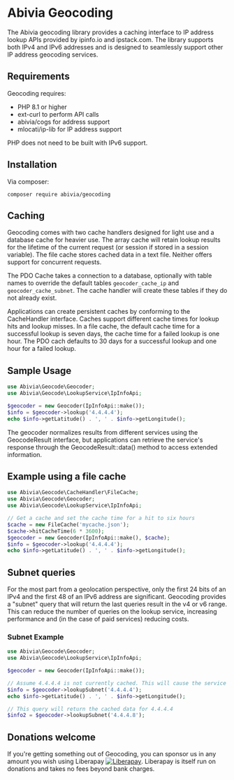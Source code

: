 # Abivia Geocoding

The Abivia geocoding library provides a caching interface to IP address lookup APIs provided by
ipinfo.io and ipstack.com. The library supports both IPv4 and IPv6 addresses and is designed to
seamlessly support other IP address geocoding services.

## Requirements

Geocoding requires:

* PHP 8.1 or higher
* ext-curl to perform API calls
* abivia/cogs for address support
* mlocati/ip-lib for IP address support

PHP does not need to be built with IPv6 support.

## Installation

Via composer:

```composer require abivia/geocoding```

## Caching

Geocoding comes with two cache handlers designed for light use and a database cache for heavier use.
The array cache will retain lookup results for the lifetime of the current request (or session if
stored in a session variable).
The file cache stores cached data in a text file.
Neither offers support for concurrent requests.

The PDO Cache takes a connection to a database, optionally with table names to override the
default tables `geocoder_cache_ip` and `geocoder_cache_subnet`.
The cache handler will create these tables if they do not already exist.

Applications can create persistent caches by conforming to the CacheHandler interface. Caches
support different cache times for lookup hits and lookup misses.
In a file cache, the default cache time for a successful lookup is seven days, 
the cache time for a failed lookup is one hour.
The PDO cach defaults to 30 days for a successful lookup and one hour for a failed lookup.

## Sample Usage

```php
use Abivia\Geocode\Geocoder;
use Abivia\Geocode\LookupService\IpInfoApi;

$geocoder = new Geocoder(IpInfoApi::make());
$info = $geocoder->lookup('4.4.4.4');
echo $info->getLatitude() . ', ' . $info->getLongitude();
```

The geocoder normalizes results from different services using the GeocodeResult interface, but 
applications can retrieve the service's response through the GeocodeResult::data() method to access
extended information.

## Example using a file cache

```php
use Abivia\Geocode\CacheHandler\FileCache;
use Abivia\Geocode\Geocoder;
use Abivia\Geocode\LookupService\IpInfoApi;

// Get a cache and set the cache time for a hit to six hours
$cache = new FileCache('mycache.json');
$cache->hitCacheTime(6 * 3600);
$geocoder = new Geocoder(IpInfoApi::make(), $cache);
$info = $geocoder->lookup('4.4.4.4');
echo $info->getLatitude() . ', ' . $info->getLongitude();
```

## Subnet queries

For the most part from a geolocation perspective, only the first 24 bits of an IPv4 and the first
48 of an IPv6 address are significant. Geocoding provides a "subnet" query that will return the last
queries result in the v4 or v6 range. This can reduce the number of queries on the lookup service,
increasing performance and (in the case of paid services) reducing costs.

### Subnet Example

```php
use Abivia\Geocode\Geocoder;
use Abivia\Geocode\LookupService\IpInfoApi;

$geocoder = new Geocoder(IpInfoApi::make());

// Assume 4.4.4.4 is not currently cached. This will cause the service to be queried. 
$info = $geocoder->lookupSubnet('4.4.4.4');
echo $info->getLatitude() . ', ' . $info->getLongitude();

// This query will return the cached data for 4.4.4.4
$info2 = $geocoder->lookupSubnet('4.4.4.8');
```

## Donations welcome

If you're getting something out of Geocoding, you can sponsor us in any amount you wish using Liberapay
[![Liberapay](https://liberapay.com/assets/widgets/donate.svg)](https://liberapay.com/abivia/donate).
Liberapay is itself run on donations and takes no fees beyond bank charges.
